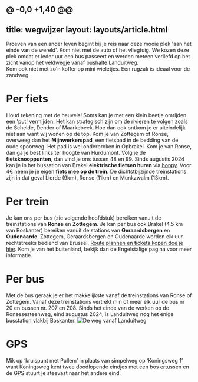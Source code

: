 @ -0,0 +1,40 @@
---
title: wegwijzer
layout: layouts/article.html
---
Proeven van een ander leven begint bij je reis naar deze mooie plek 'aan het einde van de wereld'. Kom niet met de auto of het vliegtuig. We kozen deze plek omdat er ieder uur een bus passeert en werden meteen verliefd op het zicht vanop het veldwegje vanaf bushalte Landuitweg.  
Kom ook niet met zo'n koffer op mini wieletjes. Een rugzak is ideaal voor de zandweg.

# Per fiets
Houd rekening met de heuvels! Soms kan je met een klein beetje omrijden een 'put' vermijden. Het kan strategisch zijn om de rivieren te volgen zoals de Schelde, Dender of Maarkebeek. Hoe dan ook ontkom je er uiteindelijk niet aan want wij wonen op de top.
Kom je van Zottegem of Ronse, overweeg dan het **Mijnwerkerspad**, een fietspad in de bedding van de oude spoorweg. Het pad is wel onderbroken in Opbrakel. Kom je van Ronse, dan ga je best links ter hoogte van Hurdumont. Volg je de **fietsknooppunten**, dan vind je ons tussen 48 en 99.
Sinds augustis 2024 kan je in het bussation van Brakel **elektrische fietsen huren** via [hoppy](https://behoppy.eu/nl/vervoerregios-dender-en-vlaamse-ardennen/). 
Voor 4€ neem je je eigen [**fiets mee op de trein**](https://www.belgiantrain.be/nl/tickets-and-railcards/bike-ticket). De dichtstbijzijnde treinstations zijn in dat geval Lierde (9km), Ronse (11km) en Munkzwalm (13km).

# Per trein
Je kan ons per bus (zie volgende hoofdstuk) bereiken vanuit de treinstations van **Ronse** en **Zottegem**. Je kan per bus ook Brakel (4.5 km van Boskanter) bereiken vanuit de stations van **Geraardsbergen** en **Oudenaarde**. Zottegem, Geraardsbergen en Oudenaarde worden elk uur rechtstreeks bediend van Brussel. [Route plannen en tickets kopen doe je hier](https://www.belgiantrain.be/nl/travel-info/current/current-departure-times). Kom je van het buitenland, bekijk dan de Engelstalige pagina voor meer informatie.

# Per bus
Met de bus geraak je er het makkelijkste vanaf de treinstations van Ronse of Zottegem. Vanaf deze treinstations vertrekt min of meer elk uur de bus nr 20 en bussen nr. 207 en 208. Sinds het einde van de werken op de Ronsesesteenweg, eind augustus 2024, is Landuitweg nog het enige busstation vlakbij Boskanter.
![De weg vanaf Landuitweg](/pictures/landuitweg.jpg)

# GPS
Mik op ‘kruispunt met Pullem’ in plaats van simpelweg op ‘Koningsweg 1’ want Koningsweg kent twee doodlopende eindjes met een bos ertussen en de GPS stuurt je steevast naar het andere eind.
